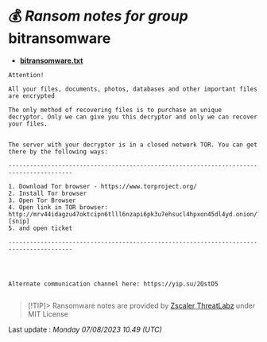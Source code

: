# 💰 _Ransom notes for group_ bitransomware
* **[bitransomware.txt](https://ransomware.live/ransomware_notes/bitransomware/bitransomware.txt)**

```
Attention! 

All your files, documents, photos, databases and other important files are encrypted

The only method of recovering files is to purchase an unique decryptor. Only we can give you this decryptor and only we can recover your files.


The server with your decryptor is in a closed network TOR. You can get there by the following ways:

----------------------------------------------------------------------------------------

1. Download Tor browser - https://www.torproject.org/ 
2. Install Tor browser 
3. Open Tor Browser 
4. Open link in TOR browser:   http://mrv44idagzu47oktcipn6tlll6nzapi6pk3u7ehsucl4hpxon45dl4yd.onion/?[snip] 
5. and open ticket 

----------------------------------------------------------------------------------------




Alternate communication channel here: https://yip.su/2QstD5


```


> [!TIP]> Ransomware notes are provided by [Zscaler ThreatLabz](https://github.com/threatlabz/ransomware_notes) under MIT License
> 




Last update : _Monday 07/08/2023 10.49 (UTC)_

